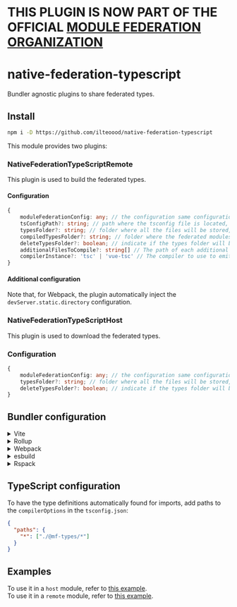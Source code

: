 # THIS PLUGIN IS NOW PART OF THE OFFICIAL [MODULE FEDERATION ORGANIZATION](https://github.com/module-federation/universe/tree/main/packages/native-federation-typescript)

# native-federation-typescript

Bundler agnostic plugins to share federated types.

## Install

```bash
npm i -D https://github.com/ilteoood/native-federation-typescript
```

This module provides two plugins:

### NativeFederationTypeScriptRemote
This plugin is used to build the federated types.

#### Configuration
```typescript
{
    moduleFederationConfig: any; // the configuration same configuration provided to the module federation plugin, it is MANDATORY
    tsConfigPath?: string; // path where the tsconfig file is located, default is ''./tsconfig.json'
    typesFolder?: string; // folder where all the files will be stored, default is '@mf-types',
    compiledTypesFolder?: string; // folder where the federated modules types will be stored, default is 'compiled-types'
    deleteTypesFolder?: boolean; // indicate if the types folder will be deleted when the job completes, default is 'true'
    additionalFilesToCompile?: string[] // The path of each additional file which should be emitted
    compilerInstance?: 'tsc' | 'vue-tsc' // The compiler to use to emit files, default is 'tsc'
}
```

#### Additional configuration
Note that, for Webpack, the plugin automatically inject the `devServer.static.directory` configuration.

### NativeFederationTypeScriptHost
This plugin is used to download the federated types.

### Configuration

```typescript
{
    moduleFederationConfig: any; // the configuration same configuration provided to the module federation plugin, it is MANDATORY
    typesFolder?: string; // folder where all the files will be stored, default is '@mf-types',
    deleteTypesFolder?: boolean; // indicate if the types folder will be deleted before the job starts, default is 'true'
}
```

## Bundler configuration

<details>
<summary>Vite</summary><br>

```ts
// vite.config.ts
import {NativeFederationTypeScriptHost, NativeFederationTypeScriptRemote} from 'native-federation-typescript/vite'

export default defineConfig({
  plugins: [
    NativeFederationTypeScriptRemote({ /* options */ }),
    NativeFederationTypeScriptHost({ /* options */ }),
  ],
  /* ... */
  server: { // This is needed to emulate the devServer.static.directory of WebPack and correctly serve the zip file
    /* ... */
    proxy: {
      '/@mf-types.zip': {
          target: 'http://localhost:3000',
          changeOrigin: true,
          rewrite: () => `/@fs/${process.cwd()}/dist/@mf-types.zip`
      }
    },
    fs: {
      /* ... */
      allow: ['./dist']
      /* ... */
    }
  }
})
```

<br>
</details>
<details>
<summary>Rollup</summary><br>

```ts
// rollup.config.js
import {NativeFederationTypeScriptHost, NativeFederationTypeScriptRemote} from 'native-federation-typescript/rollup'

export default {
  plugins: [
    NativeFederationTypeScriptRemote({ /* options */ }),
    NativeFederationTypeScriptHost({ /* options */ }),
  ],
}
```

<br>
</details>
<details>
<summary>Webpack</summary><br>

```ts
// webpack.config.js
const {NativeFederationTypeScriptHost, NativeFederationTypeScriptRemote} = require('native-federation-typescript/webpack')
module.exports = {
  /* ... */
  plugins: [
    NativeFederationTypeScriptRemote({ /* options */ }),
    NativeFederationTypeScriptHost({ /* options */ })
  ]
}
```

<br>
</details>
<details>
<summary>esbuild</summary><br>

```ts
// esbuild.config.js
import { build } from 'esbuild'
import {NativeFederationTypeScriptHost, NativeFederationTypeScriptRemote} from 'native-federation-typescript/esbuild'

build({
  plugins: [
    NativeFederationTypeScriptRemote({ /* options */ }),
    NativeFederationTypeScriptHost({ /* options */ })
  ],
})
```

<br>
</details>
<details>
<summary>Rspack</summary><br>

```ts
// rspack.config.js
const {NativeFederationTypeScriptHost, NativeFederationTypeScriptRemote} = require('native-federation-typescript/rspack')
module.exports = {
  /* ... */
  plugins: [
    NativeFederationTypeScriptRemote({ /* options */ }),
    NativeFederationTypeScriptHost({ /* options */ })
  ]
}
```

<br>
</details>

## TypeScript configuration

To have the type definitions automatically found for imports, add paths to the `compilerOptions` in the `tsconfig.json`:

```json
{  
  "paths": {
    "*": ["./@mf-types/*"]
  }
}
```

## Examples

To use it in a `host` module, refer to [this example](https://github.com/ilteoood/module-federation-typescript/tree/host).  
To use it in a `remote` module, refer to [this example](https://github.com/ilteoood/module-federation-typescript/tree/remote).
